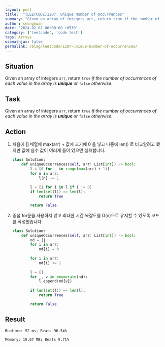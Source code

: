 ```yaml
---
layout: post
title:  "(LEETCODE)1207. Unique Number of Occurrences"
summary: "Given an array of integers arr, return true if the number of occurrences of each value in the array is unique or false otherwise."
author: seunghwan
date: '2024-02-02 00:00:00 +0530'
category: ['leetcode', 'code test']
tags: Arrays
usemathjax: false
permalink: /blog/leetcode/1207-unique-number-of-occurrences/
---
```


## Situation

Given an array of integers `arr`, return `true` *if the number of occurrences of each value in the array is **unique** or* `false` *otherwise*.

## Task

Given an array of integers `arr`, return `true` *if the number of occurrences of each value in the array is **unique** or* `false` *otherwise*.

## Action

1. 처음에 [] 배열에 max(arr) + 값에 크기에 0 을 넣고 나중에 len() 로 비교할려고 했지만 값에 음수 값이 여러개 들어 있으면 실패합니다.
    
    ```python
    class Solution:
        def uniqueOccurrences(self, arr: List[int]) -> bool:
            l = [0 for _ in range(max(arr) + 1)]
            for n in arr:
                l[n] += 1
            
            l = [i for i in l if i != 0]
            if len(set(l)) == len(l):
                return True
    
            return False
    ```
    
2. 중첩 for문을 사용하지 않고 최대한 시간 복잡도를 O(n)으로 유지할 수 있도록 코드를 작성했습니다.
    
    ```python
    class Solution:
        def uniqueOccurrences(self, arr: List[int]) -> bool:
            nd = {}
            for i in arr:
                nd[i] = 0
            
            for i in arr:
                nd[i] += 1
            
            l = []
            for _, v in enumerate(nd):
                l.append(nd[v])
            
            if len(set(l)) == len(l):
                return True

            return False
    ```
    

## Result
    Runtime: 52 ms; Beats 96.54%

    Memory: 18.67 MB; Beats 9.71%